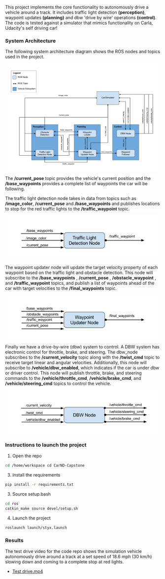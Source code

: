 
This project implements the core functionality to autonomously drive a vehicle around a track. It includes traffic light detection **(perception)**, waypoint updates **(planning)** and dbw 'drive by wire' operations **(control)**. The code is tested against a simulator that mimics functionality on Carla, Udacity's self driving car!

### System Architecture

The following system architecture diagram shows the ROS nodes and topics used in the project.

![image1](https://github.com/ashsiv/CarND-Capstone/blob/master/imgs/final-project-ros-graph-v2.png)

The **/current_pose** topic provides the vehicle's current position and the **/base_waypoints** provides a complete list of waypoints the car will be following.

The traffic light detection node takes in data from topics such as **/image_color**, **/current_pose** and **/base_waypoints** and publishes locations to stop for the red traffic lights to the **/traffic_waypoint** topic.

![image2](https://github.com/ashsiv/CarND-Capstone/blob/master/imgs/tl-detector-ros-graph.png)

The waypoint updater node will update the target velocity property of each waypoint based on the traffic light and obstacle detection. This node will subscribe to the **/base_waypoints** , **/current_pose** , **/obstacle_waypoint** , and **/traffic_waypoint** topics, and publish a list of waypoints ahead of the car with target velocities to the **/final_waypoints** topic.

![image3](https://github.com/ashsiv/CarND-Capstone/blob/master/imgs/waypoint-updater-ros-graph.png)

Finally we have a drive-by-wire (dbw) system to control. A DBW system has electronic control for throttle, brake, and steering.  The dbw_node subscribes to the **/current_velocity** topic along with the **/twist_cmd** topic to receive target linear and angular velocities. Additionally, this node will subscribe to **/vehicle/dbw_enabled**, which indicates if the car is under dbw or driver control. This node will publish throttle, brake, and steering commands to the **/vehicle/throttle_cmd**, **/vehicle/brake_cmd**, and **/vehicle/steering_cmd** topics to control the vehicle.

![image4](https://github.com/ashsiv/CarND-Capstone/blob/master/imgs/dbw-node-ros-graph.png)


### Instructions to launch the project
1. Open the repo
```bash 
cd /home/workspace cd CarND-Capstone
```
3. Install the requirements 
```bash
pip install -r requirements.txt
```
3. Source setup.bash
```bash
cd ros
catkin_make source devel/setup.sh
```
4. Launch the project
```bash
roslaunch launch/styx.launch
```
### Results
The test drive video for the code repo shows the simulation vehicle autonomously drive around a track at a set speed of 18.6 mph (30 km/h) slowing down and coming to a complete stop at red lights.
* [Test drive.mp4](https://github.com/ashsiv/CarND-Capstone/blob/master/imgs/Autonomous%20driving%20-%20Capstone%20Project_6_12_21.mp4) 
